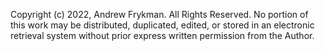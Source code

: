 Copyright (c) 2022, Andrew Frykman. All Rights Reserved.
No portion of this work may be distributed, duplicated, edited, or stored in an electronic retrieval system without prior express written permission from the Author.
